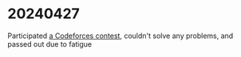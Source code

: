 <head><meta name="viewport" content="width=device-width, initial-scale=1.0, user-scalable=yes" /></head>

# 20240427

Participated [a Codeforces contest](https://codeforces.com/contest/1966/standings/participant/180418483#p180418483), couldn't solve any problems, and passed out due to fatigue
